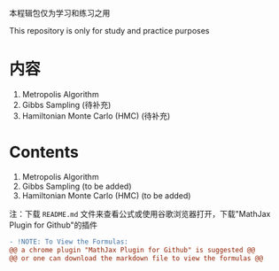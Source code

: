 本程辑包仅为学习和练习之用

This repository is only for study and practice purposes

# 内容
1. Metropolis Algorithm
2. Gibbs Sampling (待补充)
3. Hamiltonian Monte Carlo (HMC) (待补充)
   
# Contents
1. Metropolis Algorithm
2. Gibbs Sampling (to be added)
3. Hamiltonian Monte Carlo (HMC) (to be added)

注：下载 `README.md` 文件来查看公式或使用谷歌浏览器打开，下载"MathJax Plugin for Github"的插件

```diff
- !NOTE: To View the Formulas:
@@ a chrome plugin "MathJax Plugin for Github" is suggested @@
@@ or one can download the markdown file to view the formulas @@
```